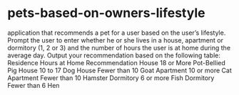 # pets-based-on-owners-lifestyle

application that recommends a pet for a user based on the user’s lifestyle. Prompt the user to enter whether he or she lives in a house, apartment or dormitory (1, 2 or 3) and the number of hours the user is at home during the average day. Output your recommendation based on the following table:
Residence			Hours at Home		Recommendation
House				18 or More			Pot-Bellied Pig
House				10 to 17			Dog
House				Fewer than 10			Goat
Apartment			10 or more			Cat
Apartment			Fewer than 10			Hamster
Dormitory			6 or more			Fish
Dormitory			Fewer than 6			Hen
